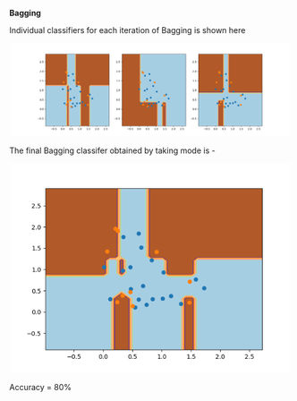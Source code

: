 
**Bagging**

Individual classifiers for each iteration of Bagging is shown here
<p align = center>
<img width="500" src = "./bagging_n_estimators.png" >
</p>


The final Bagging classifer obtained by taking mode is - 
<p align = center>
<img width="500" src = "./bagging.png" >
</p>
Accuracy = 80%
